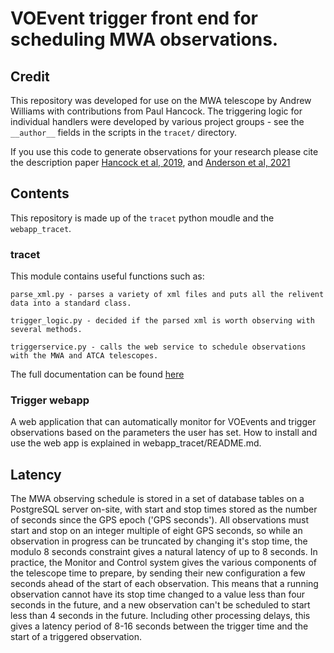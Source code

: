 # VOEvent trigger front end for scheduling MWA observations.

## Credit
This repository was developed for use on the MWA telescope by Andrew Williams with contributions from Paul Hancock.
The triggering logic for individual handlers were developed by various project groups - see the `__author__` fields in the scripts in the `tracet/` directory.

If you use this code to generate observations for your research please cite the description paper [Hancock et al, 2019](https://ui.adsabs.harvard.edu/abs/2019PASA...36...46H/abstract), and [Anderson et al, 2021](https://ui.adsabs.harvard.edu/abs/2021PASA...38...26A/abstract)

## Contents

This repository is made up of the `tracet` python moudle and the `webapp_tracet`.

### tracet
This module contains useful functions such as:

```
parse_xml.py - parses a variety of xml files and puts all the relivent data into a standard class.

trigger_logic.py - decided if the parsed xml is worth observing with several methods.

triggerservice.py - calls the web service to schedule observations with the MWA and ATCA telescopes.
```
The full documentation can be found [here](https://tracet.readthedocs.io/en/latest/)

### Trigger webapp
A web application that can automatically monitor for VOEvents and trigger observations based on the parameters the user has set. How to install and use the web app is explained in webapp_tracet/README.md.

## Latency

The MWA observing schedule is stored in a set of database tables on a PostgreSQL server on-site, with
start and stop times stored as the number of seconds since the GPS epoch ('GPS seconds'). All
observations must start and stop on an integer multiple of eight GPS seconds, so while an observation
in progress can be truncated by changing it's stop time, the modulo 8 seconds constraint gives a natural
latency of up to 8 seconds. In practice, the Monitor and Control system gives the various components of
the telescope time to prepare, by sending their new configuration a few seconds ahead of the start of
each observation. This means that a running observation cannot have its stop time changed to a value less
than four seconds in the future, and a new observation can't be scheduled to start less than 4 seconds
in the future. Including other processing delays, this gives a latency period of 8-16 seconds between
the trigger time and the start
of a triggered observation.
